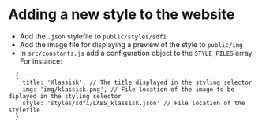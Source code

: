 # Adding a new style to the website

- Add the `.json` stylefile to `public/styles/sdfi`
- Add the image file for displaying a preview of the style to `public/img`
- In `src/constants.js` add a configuration object to the `STYLE_FILES` array. For instance:
```
  {
    title: 'Klassisk', // The title displayed in the styling selector
    img: 'img/klassisk.png', // File location of the image to be diplayed in the styling selector
    style: 'styles/sdfi/LABS_klassisk.json' // File location of the stylefile
  }
```
